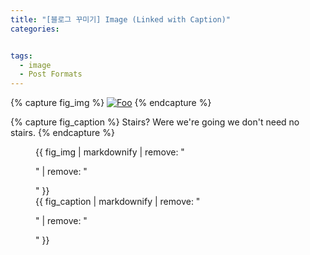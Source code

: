 ```yaml
---
title: "[블로그 꾸미기] Image (Linked with Caption)"
categories: 


tags:
  - image
  - Post Formats
---
```


{% capture fig_img %}
[![Foo](https://images.unsplash.com/photo-1541943869728-4bd4f450c8f5?ixlib=rb-1.2.1&q=80&fm=jpg&crop=entropy&cs=tinysrgb&w=800&fit=max&ixid=eyJhcHBfaWQiOjF9)](https://unsplash.com/)
{% endcapture %}

{% capture fig_caption %}
Stairs? Were we're going we don't need no stairs.
{% endcapture %}

<figure>
  {{ fig_img | markdownify | remove: "<p>" | remove: "</p>" }}
  <figcaption>{{ fig_caption | markdownify | remove: "<p>" | remove: "</p>" }}</figcaption>
</figure>
